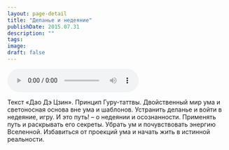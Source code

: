 ```yaml
---
layout: page-detail
title: "Деланье и недеяние"
publishDate: 2015.07.31
description: ""
tags:
image:
draft: false
---
```


<audio title="2015.07.31 - Деланье и недеяние.mp3" src="https://filer-api.advayta.org/v1.0/public/files/73519" controls=""></audio>

 Текст «Дао Дэ Цзин». Принцип Гуру-таттвы. Двойственный мир ума и светоносная основа вне ума и шаблонов. Устранить деланье и войти в недеяние, игру. И это путь! – о недеянии и осознанности. Применять путь и раскрывать его секреты. Убрать ум и почувствовать энергию Вселенной. Избавиться от проекций ума и начать жить в истинной реальности. 

  
